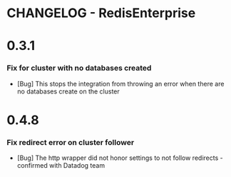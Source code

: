 # CHANGELOG - RedisEnterprise


0.3.1
=====

### Fix for cluster with no databases created

* [Bug] This stops the integration from throwing an error when there are no databases create on the cluster


0.4.8
=====

### Fix redirect error on cluster follower

* [Bug] The http wrapper did not honor settings to not follow redirects - confirmed with Datadog team




